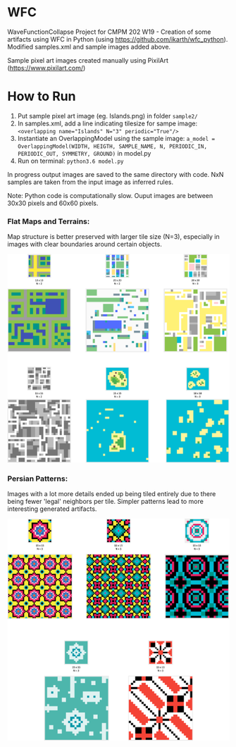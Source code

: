 # WFC
WaveFunctionCollapse Project for CMPM 202 W19 - Creation of some artifacts using WFC in Python (using https://github.com/ikarth/wfc_python). Modified samples.xml and sample images added above.   

Sample pixel art images created manually using PixilArt (https://www.pixilart.com/)

# How to Run  
1. Put sample pixel art image (eg. Islands.png) in folder `sample2/`  
2. In samples.xml, add a line indicating tilesize for sampe image: `<overlapping name="Islands" N="3" periodic="True"/>`  
3. Instantiate an OverlappingModel using the sample image: `a_model = OverlappingModel(WIDTH, HEIGTH, SAMPLE_NAME, N, PERIODIC_IN, PERIODIC_OUT, SYMMETRY, GROUND)` in model.py  
4. Run on terminal: `python3.6 model.py`  

In progress output images are saved to the same directory with code. NxN samples are taken from the input image as inferred rules.  

Note: Python code is computationally slow. Ouput images are between 30x30 pixels and 60x60 pixels.  

### Flat Maps and Terrains:  
Map structure is better preserved with larger tile size (N=3), especially in images with clear boundaries around certain objects.  
  
  
![](Maps.png)  
  
  
### Persian Patterns: 
Images with a lot more details ended up being tiled entirely due to there being fewer 'legal' neighbors per tile. Simpler patterns lead to more interesting generated artifacts.  
  
  
![](Tiles.png)
